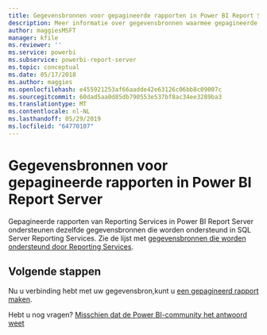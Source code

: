 ```yaml
---
title: Gegevensbronnen voor gepagineerde rapporten in Power BI Report Server
description: Meer informatie over gegevensbronnen waarmee gepagineerde rapporten (.rdl) in Power BI Report Server verbinding kunnen maken.
author: maggiesMSFT
manager: kfile
ms.reviewer: ''
ms.service: powerbi
ms.subservice: powerbi-report-server
ms.topic: conceptual
ms.date: 05/17/2018
ms.author: maggies
ms.openlocfilehash: e455921253af66aadde42e63126c06bb8c09007c
ms.sourcegitcommit: 60dad5aa0d85db790553e537bf8ac34ee3289ba3
ms.translationtype: MT
ms.contentlocale: nl-NL
ms.lasthandoff: 05/29/2019
ms.locfileid: "64770107"
---
```

# <a name="paginated-report-data-sources--in-power-bi-report-server"></a>Gegevensbronnen voor gepagineerde rapporten in Power BI Report Server
Gepagineerde rapporten van Reporting Services in Power BI Report Server ondersteunen dezelfde gegevensbronnen die worden ondersteund in SQL Server Reporting Services. Zie de lijst met [gegevensbronnen die worden ondersteund door Reporting Services](https://docs.microsoft.com/sql/reporting-services/report-data/data-sources-supported-by-reporting-services-ssrs).

## <a name="next-steps"></a>Volgende stappen
Nu u verbinding hebt met uw gegevensbron,kunt u [een gepagineerd rapport maken](quickstart-create-paginated-report.md).  


Hebt u nog vragen? [Misschien dat de Power BI-community het antwoord weet](https://community.powerbi.com/)

